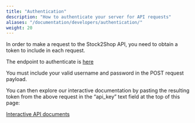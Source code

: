```yaml
---
title: "Authentication"
description: "How to authenticate your server for API requests"
aliases: "/documentation/developers/authentication/"
weight: 20
---
```


In order to make a request to the Stock2Shop API, you need to obtain a token to include in each request.

The endpoint to authenticate is [here](https://app.stock2shop.com/docs/#!/users/authenticateUser_post_1)

You must include your valid username and password in the POST request payload.

You can then explore our interactive documentation by pasting the resulting token from the above request in the “api_key” text field at the top of this page:

[Interactive API documents](https://app.stock2shop.com/docs/)